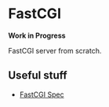 # FastCGI

**Work in Progress**

FastCGI server from scratch.

## Useful stuff

- [FastCGI Spec](http://www.mit.edu/~yandros/doc/specs/fcgi-spec.html)
